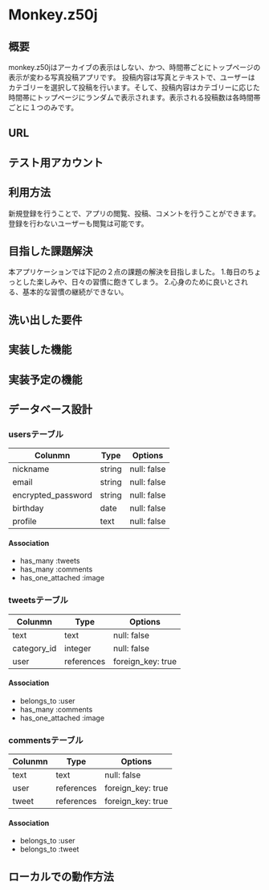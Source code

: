 # Monkey.z50j
## 概要
monkey.z50jはアーカイブの表示はしない、かつ、時間帯ごとにトップページの表示が変わる写真投稿アプリです。
投稿内容は写真とテキストで、ユーザーはカテゴリーを選択して投稿を行います。そして、投稿内容はカテゴリーに応じた時間帯にトップページにランダムで表示されます。表示される投稿数は各時間帯ごとに１つのみです。

## URL

## テスト用アカウント

## 利用方法
新規登録を行うことで、アプリの閲覧、投稿、コメントを行うことができます。
登録を行わないユーザーも閲覧は可能です。

## 目指した課題解決
本アプリケーションでは下記の２点の課題の解決を目指しました。
1.毎日のちょっとした楽しみや、日々の習慣に飽きてしまう。
2.心身のために良いとされる、基本的な習慣の継続ができない。

## 洗い出した要件


## 実装した機能

## 実装予定の機能

## データベース設計
### usersテーブル
| Colunmn            | Type            | Options           |
| ------------------ | --------------- | ----------------- |
| nickname           | string          | null: false       |
| email              | string          | null: false       |
| encrypted_password | string          | null: false       |
| birthday           | date            | null: false       |
| profile            | text            | null: false       |

#### Association
- has_many :tweets
- has_many :comments
- has_one_attached :image

### tweetsテーブル
| Colunmn            | Type            | Options           |
| ------------------ | --------------- | ----------------- |
| text               | text            | null: false       |
| category_id        | integer         | null: false       |
| user               | references      | foreign_key: true |

#### Association
- belongs_to :user
- has_many :comments
- has_one_attached :image

### commentsテーブル
| Colunmn            | Type            | Options           |
| ------------------ | --------------- | ----------------- |
| text               | text            | null: false       |
| user               | references      | foreign_key: true |
| tweet              | references      | foreign_key: true |

#### Association
- belongs_to :user
- belongs_to :tweet

## ローカルでの動作方法